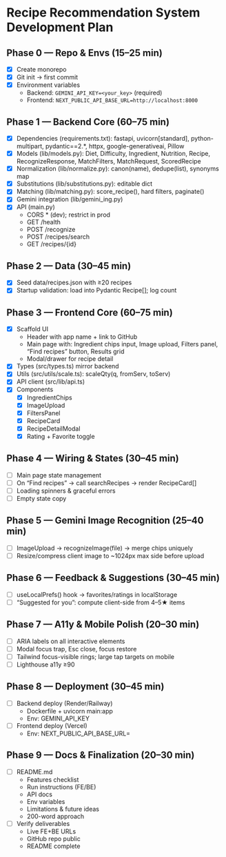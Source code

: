 # Recipe Recommendation System Development Plan

## Phase 0 — Repo & Envs (15–25 min)
- [x] Create monorepo
- [x] Git init → first commit
- [x] Environment variables
  - Backend: `GEMINI_API_KEY=<your_key>` (required)
  - Frontend: `NEXT_PUBLIC_API_BASE_URL=http://localhost:8000`

## Phase 1 — Backend Core (60–75 min)
- [x] Dependencies (requirements.txt): fastapi, uvicorn[standard], python-multipart, pydantic==2.*, httpx, google-generativeai, Pillow
- [x] Models (lib/models.py): Diet, Difficulty, Ingredient, Nutrition, Recipe, RecognizeResponse, MatchFilters, MatchRequest, ScoredRecipe
- [x] Normalization (lib/normalize.py): canon(name), dedupe(list), synonyms map
- [x] Substitutions (lib/substitutions.py): editable dict
- [x] Matching (lib/matching.py): score_recipe(), hard filters, paginate()
- [x] Gemini integration (lib/gemini_ing.py)
- [x] API (main.py)
  - CORS * (dev); restrict in prod
  - GET /health
  - POST /recognize
  - POST /recipes/search
  - GET /recipes/{id}

## Phase 2 — Data (30–45 min)
- [x] Seed data/recipes.json with ≥20 recipes
- [x] Startup validation: load into Pydantic Recipe[]; log count

## Phase 3 — Frontend Core (60–75 min)
- [x] Scaffold UI
  - Header with app name + link to GitHub
  - Main page with: Ingredient chips input, Image upload, Filters panel, “Find recipes” button, Results grid
  - Modal/drawer for recipe detail
- [x] Types (src/types.ts) mirror backend
- [x] Utils (src/utils/scale.ts): scaleQty(q, fromServ, toServ)
- [x] API client (src/lib/api.ts)
- [x] Components
  - [x] IngredientChips
  - [x] ImageUpload
  - [x] FiltersPanel
  - [x] RecipeCard
  - [x] RecipeDetailModal
  - [x] Rating + Favorite toggle

## Phase 4 — Wiring & States (30–45 min)
- [ ] Main page state management
- [ ] On “Find recipes” → call searchRecipes → render RecipeCard[]
- [ ] Loading spinners & graceful errors
- [ ] Empty state copy

## Phase 5 — Gemini Image Recognition (25–40 min)
- [ ] ImageUpload → recognizeImage(file) → merge chips uniquely
- [ ] Resize/compress client image to ~1024px max side before upload

## Phase 6 — Feedback & Suggestions (30–45 min)
- [ ] useLocalPrefs() hook → favorites/ratings in localStorage
- [ ] “Suggested for you”: compute client-side from 4–5★ items

## Phase 7 — A11y & Mobile Polish (20–30 min)
- [ ] ARIA labels on all interactive elements
- [ ] Modal focus trap, Esc close, focus restore
- [ ] Tailwind focus-visible rings; large tap targets on mobile
- [ ] Lighthouse a11y ≥90

## Phase 8 — Deployment (30–45 min)
- [ ] Backend deploy (Render/Railway)
  - Dockerfile + uvicorn main:app
  - Env: GEMINI_API_KEY
- [ ] Frontend deploy (Vercel)
  - Env: NEXT_PUBLIC_API_BASE_URL=<backend-public-url>

## Phase 9 — Docs & Finalization (20–30 min)
- [ ] README.md
  - Features checklist
  - Run instructions (FE/BE)
  - API docs
  - Env variables
  - Limitations & future ideas
  - 200-word approach
- [ ] Verify deliverables
  - Live FE+BE URLs
  - GitHub repo public
  - README complete